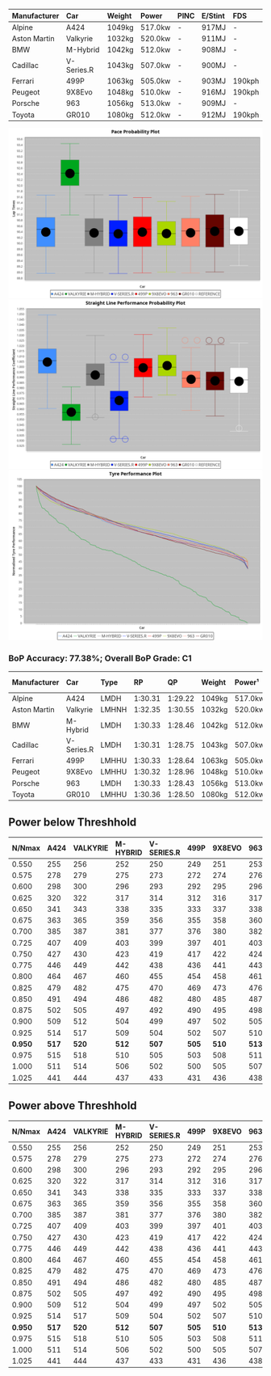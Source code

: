 | Manufacturer | Car        | Weight | Power   | PINC    | E/Stint | FDS     |
|:-|:-|:-|:-|:-|:-|:-|
| Alpine       | A424       | 1049kg | 517.0kw |    -    | 917MJ   |    -    |
| Aston Martin | Valkyrie   | 1032kg | 520.0kw |    -    | 911MJ   |    -    |
| BMW          | M-Hybrid   | 1042kg | 512.0kw |    -    | 908MJ   |    -    |
| Cadillac     | V-Series.R | 1043kg | 507.0kw |    -    | 900MJ   |    -    |
| Ferrari      | 499P       | 1063kg | 505.0kw |    -    | 903MJ   | 190kph  |
| Peugeot      | 9X8Evo     | 1048kg | 510.0kw |    -    | 916MJ   | 190kph  |
| Porsche      | 963        | 1056kg | 513.0kw |    -    | 909MJ   |    -    |
| Toyota       | GR010      | 1080kg | 512.0kw |    -    | 912MJ   | 190kph  |

![PACECHART](./IMG/ACOMETHOD.png)
![STRAIGHTLINEPERFORMANCECHART](./IMG/ACOMETHOD_sp.png)
![TYREPERFORMANCECHART](./IMG/ACOMETHOD_tw.png)

### BoP Accuracy: 77.38%; Overall BoP Grade: C1
| Manufacturer | Car        | Type  | RP      | QP      | Weight | Power¹  | Threshhold | PINC    | Power²   | E/Stint | AVG Vmax  | FDS     | RDLC | L/Stint | BOP-Grade | Model Accuracy | Model Points | Match% | SimDiff |
|:-|:-|:-|:-|:-|:-|:-|:-|:-|:-|:-|:-|:-|:-|:-|:-|:-|:-|:-|:-|
| Alpine       | A424       | LMDH  | 1:30.31 | 1:29.22 | 1049kg | 517.0kw | 210.0kph   |    -    | 517.00kw |  917MJ  | 325.75kph |    -    | 1.00 | 40      | -B1       | 99.49%         | 1360         | 87.36% | -0.08   |
| Aston Martin | Valkyrie   | LMHNH | 1:32.35 | 1:30.55 | 1032kg | 520.0kw | 210.0kph   |    -    | 520.00kw |  911MJ  | 317.85kph |    -    | 1.03 | 40      | +Ω1       | 100.00%        | 312          | 12.89% | #       |
| BMW          | M-Hybrid   | LMDH  | 1:30.33 | 1:28.46 | 1042kg | 512.0kw | 210.0kph   |    -    | 512.00kw |  908MJ  | 324.03kph |    -    | 1.02 | 40      | -B1       | 98.62%         | 2363         | 88.49% | +0.19   |
| Cadillac     | V-Series.R | LMDH  | 1:30.31 | 1:28.75 | 1043kg | 507.0kw | 210.0kph   |    -    | 507.00kw |  900MJ  | 317.92kph |    -    | 1.02 | 40      | -B1       | 98.50%         | 4201         | 87.65% | +0.52   |
| Ferrari      | 499P       | LMHHU | 1:30.33 | 1:28.64 | 1063kg | 505.0kw | 210.0kph   |    -    | 505.00kw |  903MJ  | 322.24kph | 190kph  | 1.02 | 40      | -B1       | 100.00%        | 4441         | 85.37% | +0.56   |
| Peugeot      | 9X8Evo     | LMHHU | 1:30.32 | 1:28.96 | 1048kg | 510.0kw | 210.0kph   |    -    | 510.00kw |  916MJ  | 324.68kph | 190kph  | 1.00 | 40      | -B2       | 100.00%        | 808          | 81.29% | +0.30   |
| Porsche      | 963        | LMDH  | 1:30.33 | 1:28.43 | 1056kg | 513.0kw | 210.0kph   |    -    | 513.00kw |  909MJ  | 321.54kph |    -    | 1.01 | 40      | -B1       | 99.87%         | 12613        | 86.60% | +0.36   |
| Toyota       | GR010      | LMHHU | 1:30.36 | 1:28.50 | 1080kg | 512.0kw | 210.0kph   |    -    | 512.00kw |  912MJ  | 319.33kph | 190kph  | 1.01 | 40      | -B1       | 99.73%         | 2956         | 89.40% | +0.12   |

## Power below Threshhold
| N/Nmax    | A424    | VALKYRIE | M-HYBRID | V-SERIES.R | 499P    | 9X8EVO  | 963     | GR010   |
|:-|:-|:-|:-|:-|:-|:-|:-|:-|
|  0.550    |  255    |  256     |  252     |  250       |  249    |  251    |  253    |  252    |
|  0.575    |  278    |  279     |  275     |  273       |  272    |  274    |  276    |  275    |
|  0.600    |  298    |  300     |  296     |  293       |  292    |  295    |  296    |  296    |
|  0.625    |  320    |  322     |  317     |  314       |  312    |  316    |  317    |  317    |
|  0.650    |  341    |  343     |  338     |  335       |  333    |  337    |  338    |  338    |
|  0.675    |  363    |  365     |  359     |  356       |  355    |  358    |  360    |  359    |
|  0.700    |  385    |  387     |  381     |  377       |  376    |  380    |  382    |  381    |
|  0.725    |  407    |  409     |  403     |  399       |  397    |  401    |  403    |  403    |
|  0.750    |  427    |  430     |  423     |  419       |  417    |  422    |  424    |  423    |
|  0.775    |  446    |  449     |  442     |  438       |  436    |  441    |  443    |  442    |
|  0.800    |  464    |  467     |  460     |  455       |  454    |  458    |  461    |  460    |
|  0.825    |  479    |  482     |  475     |  470       |  469    |  473    |  476    |  475    |
|  0.850    |  491    |  494     |  486     |  482       |  480    |  485    |  487    |  486    |
|  0.875    |  502    |  505     |  497     |  492       |  490    |  495    |  498    |  497    |
|  0.900    |  509    |  512     |  504     |  499       |  497    |  502    |  505    |  504    |
|  0.925    |  514    |  517     |  509     |  504       |  502    |  507    |  510    |  509    |
| **0.950** | **517** | **520**  | **512**  | **507**    | **505** | **510** | **513** | **512** |
|  0.975    |  515    |  518     |  510     |  505       |  503    |  508    |  511    |  510    |
|  1.000    |  511    |  514     |  506     |  502       |  500    |  505    |  507    |  506    |
|  1.025    |  441    |  444     |  437     |  433       |  431    |  436    |  438    |  437    |

## Power above Threshhold
| N/Nmax    | A424    | VALKYRIE | M-HYBRID | V-SERIES.R | 499P    | 9X8EVO  | 963     | GR010   |
|:-|:-|:-|:-|:-|:-|:-|:-|:-|
|  0.550    |  255    |  256     |  252     |  250       |  249    |  251    |  253    |  252    |
|  0.575    |  278    |  279     |  275     |  273       |  272    |  274    |  276    |  275    |
|  0.600    |  298    |  300     |  296     |  293       |  292    |  295    |  296    |  296    |
|  0.625    |  320    |  322     |  317     |  314       |  312    |  316    |  317    |  317    |
|  0.650    |  341    |  343     |  338     |  335       |  333    |  337    |  338    |  338    |
|  0.675    |  363    |  365     |  359     |  356       |  355    |  358    |  360    |  359    |
|  0.700    |  385    |  387     |  381     |  377       |  376    |  380    |  382    |  381    |
|  0.725    |  407    |  409     |  403     |  399       |  397    |  401    |  403    |  403    |
|  0.750    |  427    |  430     |  423     |  419       |  417    |  422    |  424    |  423    |
|  0.775    |  446    |  449     |  442     |  438       |  436    |  441    |  443    |  442    |
|  0.800    |  464    |  467     |  460     |  455       |  454    |  458    |  461    |  460    |
|  0.825    |  479    |  482     |  475     |  470       |  469    |  473    |  476    |  475    |
|  0.850    |  491    |  494     |  486     |  482       |  480    |  485    |  487    |  486    |
|  0.875    |  502    |  505     |  497     |  492       |  490    |  495    |  498    |  497    |
|  0.900    |  509    |  512     |  504     |  499       |  497    |  502    |  505    |  504    |
|  0.925    |  514    |  517     |  509     |  504       |  502    |  507    |  510    |  509    |
| **0.950** | **517** | **520**  | **512**  | **507**    | **505** | **510** | **513** | **512** |
|  0.975    |  515    |  518     |  510     |  505       |  503    |  508    |  511    |  510    |
|  1.000    |  511    |  514     |  506     |  502       |  500    |  505    |  507    |  506    |
|  1.025    |  441    |  444     |  437     |  433       |  431    |  436    |  438    |  437    |
